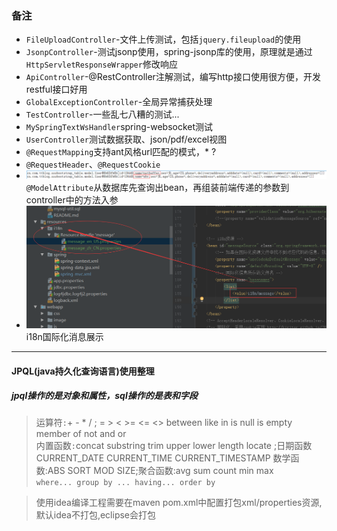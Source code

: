 ### 备注
* `FileUploadController`-文件上传测试，包括`jquery.fileupload`的使用
* `JsonpController`-测试jsonp使用，spring-jsonp库的使用，原理就是通过`HttpServletResponseWrapper`修改响应  
* `ApiController`-@RestController注解测试，编写http接口使用很方便，开发restful接口好用  
* `GlobalExceptionController`-全局异常捕获处理  
* `TestController`-一些乱七八糟的测试...  
* `MySpringTextWsHandler`spring-websocket测试  
* `UserController`测试数据获取、json/pdf/excel视图  
* `@RequestMapping`支持ant风格url匹配的模式，* ?  
* `@RequestHeader`、`@RequestCookie`   
* ![@ModelAttribute](../../../src/main/webapp/image/modelattribute.png)  
`@ModelAttribute`从数据库先查询出bean，再组装前端传递的参数到controller中的方法入参
* ![i18n](../../../src/main/webapp/image/i18.png)
i18n国际化消息展示

---
#### JPQL(java持久化查询语言)使用整理
##### jpql操作的是对象和属性，sql操作的是表和字段
> 运算符`:`+ - *  / ; = > < >= <= <> between like in is null is empty member of not and or  
> 内置函数`:`concat substring trim upper lower length locate ;日期函数CURRENT_DATE CURRENT_TIME CURRENT_TIMESTAMP
数学函数:ABS SORT MOD SIZE;聚合函数:avg sum count min max  
> `where... group by ... having... order by `

> 使用idea编译工程需要在maven pom.xml中配置打包xml/properties资源,默认idea不打包,eclipse会打包